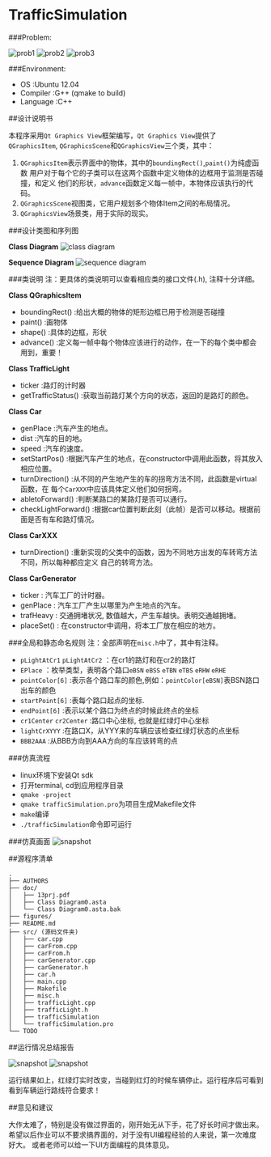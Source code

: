 TrafficSimulation
=================

###Problem:

![prob1](https://raw.github.com/Universefei/feinote/master/curriculum/OOT/trafficSimulation/figures/prob1.png)
![prob2](https://raw.github.com/Universefei/feinote/master/curriculum/OOT/trafficSimulation/figures/prob2.png)
![prob3](https://raw.github.com/Universefei/feinote/master/curriculum/OOT/trafficSimulation/figures/prob3.png)


###Environment:
* OS        :Ubuntu 12.04
* Compiler  :G++ (qmake to build)
* Language  :C++

##设计说明书

本程序采用`Qt Graphics View`框架编写，`Qt Graphics View`提供了 `QGraphicsItem`,
`QGraphicsScene`和`QGraphicsView`三个类，其中：

1. `QGraphicsItem`表示界面中的物体，其中的`boundingRect()`,`paint()`为纯虚函数
   用户对于每个它的子类可以在这两个函数中定义物体的边框用于监测是否碰撞，和定义
   他们的形状，`advance`函数定义每一帧中，本物体应该执行的代码。
2. `QGraphicsScene`视图类，它用户规划多个物体Item之间的布局情况。
3. `QGraphicsView`场景类，用于实际的现实。

###设计类图和序列图

**Class Diagram**
![class diagram](https://raw.github.com/Universefei/feinote/master/curriculum/OOT/trafficSimulation/figures/Class%20diagram.png)

**Sequence Diagram**
![sequence diagram](https://raw.github.com/Universefei/feinote/master/curriculum/OOT/trafficSimulation/figures/Sequence%20Diagram.png)


###类说明
注：更具体的类说明可以查看相应类的接口文件(.h), 注释十分详细。

**Class QGraphicsItem**
* boundingRect() :给出大概的物体的矩形边框已用于检测是否碰撞
* paint() :画物体
* shape() :具体的边框，形状
* advance() :定义每一帧中每个物体应该进行的动作，在一下的每个类中都会用到，重要！

**Class TrafficLight**
* ticker :路灯的计时器
* getTrafficStatus() :获取当前路灯某个方向的状态，返回的是路灯的颜色。

**Class Car**
* genPlace :汽车产生的地点。
* dist :汽车的目的地。
* speed :汽车的速度。
* setStartPos() :根据汽车产生的地点，在constructor中调用此函数，将其放入相应位置。
* turnDirection() :从不同的产生地产生的车的拐弯方法不同，此函数是virtual函数，在
                   每个`CarXXX`中应该具体定义他们如何拐弯。
* abletoForward() :判断某路口的某路灯是否可以通行。
* checkLightForward() :根据car位置判断此刻（此帧）是否可以移动。根据前面是否有车和路灯情况。

**Class CarXXX**
* turnDirection() :重新实现的父类中的函数，因为不同地方出发的车转弯方法不同，所以每种都应定义
                   自己的转弯方法。

**Class CarGenerator**
* ticker : 汽车工厂的计时器。
* genPlace : 汽车工厂产生以哪里为产生地点的汽车。
* trafHeavy : 交通拥堵状况, 数值越大，产生车越快。表明交通越拥堵。
* placeSet() : 在constructor中调用，将本工厂放在相应的地方。


###全局和静态命名规则
注：全部声明在`misc.h`中了，其中有注释。

* `pLightAtCr1` `pLightAtCr2` ：在cr1的路灯和在cr2的路灯
* `EPlace` ：枚举类型，表明各个路口`eBSN` `eBSS` `eTBN` `eTBS` `eRHW` `eRHE`
* `pointColor[6]` :表示各个路口车的颜色,例如：`pointColor[eBSN]`表BSN路口出车的颜色
* `startPoint[6]` :表每个路口起点的坐标.
* `endPoint[6]` :表示以某个路口为终点的时候此终点的坐标
* `cr1Center` `cr2Center` :路口中心坐标, 也就是红绿灯中心坐标
* `lightCrXYYY` :在路口X，从YYY来的车辆应该检查红绿灯状态的点坐标
* `BBB2AAA` :从BBB方向到AAA方向的车应该转弯的点


###仿真流程

* linux环境下安装Qt sdk
* 打开terminal, cd到应用程序目录
* `qmake -project`
* `qmake trafficSimulation.pro`为项目生成Makefile文件
* `make`编译
* `./trafficSimulation`命令即可运行

###仿真画面
![snapshot](https://raw.github.com/Universefei/feinote/master/curriculum/OOT/trafficSimulation/figures/snapshoot1.png)

##源程序清单

```
.
├── AUTHORS
├── doc/
│   ├── 13prj.pdf
│   ├── Class Diagram0.asta
│   └── Class Diagram0.asta.bak
├── figures/
├── README.md
├── src/ (源码文件夹)
│   ├── car.cpp
│   ├── carFrom.cpp
│   ├── carFrom.h
│   ├── carGenerator.cpp
│   ├── carGenerator.h
│   ├── car.h
│   ├── main.cpp
│   ├── Makefile
│   ├── misc.h
│   ├── trafficLight.cpp
│   ├── trafficLight.h
│   ├── trafficSimulation
│   └── trafficSimulation.pro
└── TODO
```

##运行情况总结报告

![snapshot](https://raw.github.com/Universefei/feinote/master/curriculum/OOT/trafficSimulation/figures/snapshoot1.png)
![snapshot](https://raw.github.com/Universefei/feinote/master/curriculum/OOT/trafficSimulation/figures/snapshot2.png)

运行结果如上，红绿灯实时改变，当碰到红灯的时候车辆停止。运行程序后可看到看到车辆运行路线符合要求！



##意见和建议

大作太难了，特别是没有做过界面的，刚开始无从下手，花了好长时间才做出来。
希望以后作业可以不要求搞界面的，对于没有UI编程经验的人来说，第一次难度好大。
或者老师可以给一下UI方面编程的具体意见。

